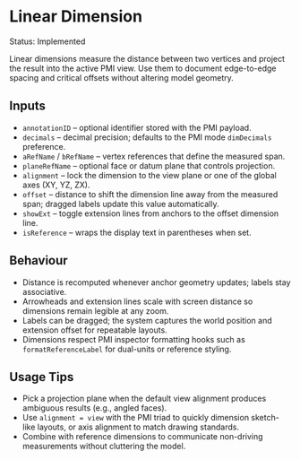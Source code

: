 # Linear Dimension

Status: Implemented

Linear dimensions measure the distance between two vertices and project the result into the active PMI view. Use them to document edge-to-edge spacing and critical offsets without altering model geometry.

## Inputs
- `annotationID` – optional identifier stored with the PMI payload.
- `decimals` – decimal precision; defaults to the PMI mode `dimDecimals` preference.
- `aRefName` / `bRefName` – vertex references that define the measured span.
- `planeRefName` – optional face or datum plane that controls projection.
- `alignment` – lock the dimension to the view plane or one of the global axes (XY, YZ, ZX).
- `offset` – distance to shift the dimension line away from the measured span; dragged labels update this value automatically.
- `showExt` – toggle extension lines from anchors to the offset dimension line.
- `isReference` – wraps the display text in parentheses when set.

## Behaviour
- Distance is recomputed whenever anchor geometry updates; labels stay associative.
- Arrowheads and extension lines scale with screen distance so dimensions remain legible at any zoom.
- Labels can be dragged; the system captures the world position and extension offset for repeatable layouts.
- Dimensions respect PMI inspector formatting hooks such as `formatReferenceLabel` for dual-units or reference styling.

## Usage Tips
- Pick a projection plane when the default view alignment produces ambiguous results (e.g., angled faces).
- Use `alignment = view` with the PMI triad to quickly dimension sketch-like layouts, or axis alignment to match drawing standards.
- Combine with reference dimensions to communicate non-driving measurements without cluttering the model.
